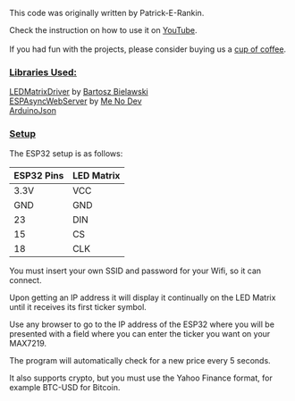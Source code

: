 This code was originally written by Patrick-E-Rankin. 

Check the instruction on how to use it on [YouTube](https://www.youtube.com/watch?v=CYbc3wALT1w "YouTube").
<br>
<br>
If you had fun with the projects, please consider buying us a [cup of coffee](https://www.buymeacoffee.com/bloxylabs "cupofcoffee").

<h3><u>Libraries Used:</u></h3>
    <p><a href="https://github.com/bartoszbielawski/LEDMatrixDriver" target="_blank">LEDMatrixDriver</a>
      by <a href="https://github.com/bartoszbielawski" target="_blank">Bartosz
        Bielawski</a><br>
      <a href="https://github.com/me-no-dev/ESPAsyncWebServer" target="_blank">ESPAsyncWebServer</a>
      by <a href="https://github.com/me-no-dev" target="_blank">Me No Dev</a><br>
  <a href="https://github.com/bblanchon/ArduinoJson">ArduinoJson</a></p>
    <h3><u>Setup</u></h3>
    <p>The ESP32 setup is as follows:</p>

   <table>
<thead>
  <tr>
    <th>ESP32 Pins</th>
    <th>LED Matrix</th>
  </tr>
</thead>
<tbody>
  <tr>
    <td>3.3V</td>
    <td>VCC</td>
  </tr>
  <tr>
    <td>GND</td>
    <td>GND</td>
  </tr>
  <tr>
    <td>23</td>
    <td>DIN</td>
  </tr>
  <tr>
    <td>15</td>
    <td>CS</td>
  </tr>
  <tr>
    <td>18</td>
    <td>CLK</td>
  </tr>
</tbody>
</table>

<p>You must insert your own SSID and password for your Wifi, so it can
      connect. </p>
    <p>Upon getting an IP address it will display it continually on the LED
      Matrix until it receives its first ticker symbol.</p>
    <p>Use any browser to go to the IP address of the ESP32 where you will be presented with a
      field where you can enter the ticker you want on your MAX7219. </p>
    <p>The program will automatically check for a new price every 5 seconds.</p>
    <p>It also supports crypto, but you must use the Yahoo Finance format, for
      example BTC-USD for Bitcoin.</p>
